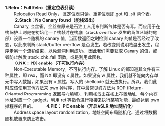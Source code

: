 **1.Relro：Full Relro（重定位表只读）**  
　　Relocation Read Only， 重定位表只读。重定位表即.got 和 .plt 两个表。  
　　
**2.Stack：No Canary found（能栈溢出）**  
　　Canary, 金丝雀。金丝雀原来是石油工人用来判断气体是否有毒。而应用于在栈保护上则是在初始化一个栈帧时在栈底（stack overflow 发生的高位区域的尾部）设置一个随机的 canary 值，当函数返回之时检测 canary 的值是否经过了改变，以此来判断 stack/buffer overflow 是否发生，若改变则说明栈溢出发生，程序走另一个流程结束，以免漏洞利用成功。 因此我们需要获取 Canary 的值，或者防止触发 stack_chk_fail 函数，或是利用此函数。  
　　
**3.NX： NX enable（不可执行内存）**  
　　Non-Executable Memory，不可执行内存。了解 Linux 的都知道其文件有三种属性，即 rwx，而 NX 即没有 x 属性。如果没有 w 属性，我们就不能向内存单元中写入数据，如果没有 x 属性，写入的 shellcode 就无法执行。所以，我们此时应该使用其他方法来 pwn 掉程序，其中最常见的方法为 ROP (Return-Oriented Programming 返回导向编程)，利用栈溢出在栈上布置地址，每个内存地址对应一个 gadget，利用 ret 等指令进行衔接来执行某项功能，最终达到 pwn 掉程序的目的。 
　　 
**4.PIE： PIE enable（开启ASLR 地址随机化）**  
　　Address space layout randomization，地址空间布局随机化。通过将数据随机放置来防止攻击。

  
